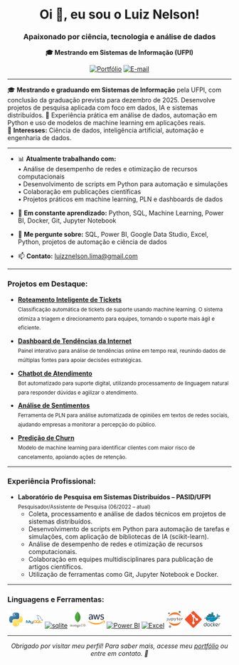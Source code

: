 <h1 align="center">Oi 👋, eu sou o Luiz Nelson!</h1>
<h3 align="center">Apaixonado por ciência, tecnologia e análise de dados</h3>

<p align="center"><strong>🎓 Mestrando em Sistemas de Informação (UFPI)</strong></p>

<p align="center">
  <a href="https://luizznelson.github.io" target="_blank"><img src="https://img.shields.io/badge/Portf%C3%B3lio-Online-blue?style=flat-square" alt="Portfólio"></a>
  <a href="mailto:luizznelson.lima@gmail.com"><img src="https://img.shields.io/badge/E--mail-luizznelson.lima@gmail.com-red?style=flat-square" alt="E-mail"></a>
</p>

---

🎓 **Mestrando e graduando em Sistemas de Informação** pela UFPI, com conclusão da graduação prevista para dezembro de 2025. Desenvolve projetos de pesquisa aplicada com foco em dados, IA e sistemas distribuídos. 
💼 Experiência prática em análise de dados, automação em Python e uso de modelos de machine learning em aplicações reais.  
🚀 **Interesses:** Ciência de dados, inteligência artificial, automação e engenharia de dados.


---

- 📊 **Atualmente trabalhando com:**  
  • Análise de desempenho de redes e otimização de recursos computacionais  
  • Desenvolvimento de scripts em Python para automação e simulações  
  • Colaboração em publicações científicas  
  • Projetos práticos em machine learning, PLN e dashboards de dados

- 🌱 **Em constante aprendizado:** Python, SQL, Machine Learning, Power BI, Docker, Git, Jupyter Notebook

- 💬 **Me pergunte sobre:** SQL, Power BI, Google Data Studio, Excel, Python, projetos de automação e ciência de dados

- 📫 **Contato:** luizznelson.lima@gmail.com

---

<h3 align="left">Projetos em Destaque:</h3>

- [**Roteamento Inteligente de Tickets**](https://github.com/luizznelson/ticket-routing)  
  <sub>Classificação automática de tickets de suporte usando machine learning. O sistema otimiza a triagem e direcionamento para equipes, tornando o suporte mais ágil e eficiente.</sub>

- [**Dashboard de Tendências da Internet**](https://github.com/luizznelson/dashboard-tendencias-internet)  
  <sub>Painel interativo para análise de tendências online em tempo real, reunindo dados de múltiplas fontes para apoiar decisões estratégicas.</sub>

- [**Chatbot de Atendimento**](https://github.com/luizznelson/chatbot-atendimento)  
  <sub>Bot automatizado para suporte digital, utilizando processamento de linguagem natural para responder dúvidas e agilizar o atendimento.</sub>

- [**Análise de Sentimentos**](https://github.com/luizznelson/sentiment-analysis)  
  <sub>Ferramenta de PLN para análise automatizada de opiniões em textos de redes sociais, ajudando empresas a monitorar a percepção do público.</sub>

- [**Predição de Churn**](https://github.com/luizznelson/churn-prediction)  
  <sub>Modelo de machine learning para identificar clientes com maior risco de cancelamento, apoiando ações de retenção.</sub>

---

<h3 align="left">Experiência Profissional:</h3>

- **Laboratório de Pesquisa em Sistemas Distribuídos – PASID/UFPI**  
  <sub>Pesquisador/Assistente de Pesquisa (06/2022 – atual)</sub>  
  <ul>
    <li>Coleta, processamento e análise de dados técnicos em projetos de sistemas distribuídos.</li>
    <li>Desenvolvimento de scripts em Python para automação de tarefas e simulações, com aplicação de bibliotecas de IA (scikit-learn).</li>
    <li>Análise de desempenho de redes e otimização de recursos computacionais.</li>
    <li>Colaboração em equipes multidisciplinares para publicação de artigos científicos.</li>
    <li>Utilização de ferramentas como Git, Jupyter Notebook e Docker.</li>
  </ul>

---

<h3 align="left">Linguagens e Ferramentas:</h3>
<p align="left">
  <a href="https://www.python.org" target="_blank"><img src="https://raw.githubusercontent.com/devicons/devicon/master/icons/python/python-original.svg" alt="python" width="38" height="38"/></a>
  <a href="https://www.mysql.com/" target="_blank"><img src="https://raw.githubusercontent.com/devicons/devicon/master/icons/mysql/mysql-original-wordmark.svg" alt="mysql" width="38" height="38"/></a>
  <a href="https://www.sqlite.org/" target="_blank"><img src="https://www.vectorlogo.zone/logos/sqlite/sqlite-icon.svg" alt="sqlite" width="38" height="38"/></a>
  <a href="https://www.mongodb.com/" target="_blank"><img src="https://raw.githubusercontent.com/devicons/devicon/master/icons/mongodb/mongodb-original-wordmark.svg" alt="mongodb" width="38" height="38"/></a>
  <a href="https://aws.amazon.com" target="_blank"><img src="https://raw.githubusercontent.com/devicons/devicon/master/icons/amazonwebservices/amazonwebservices-original-wordmark.svg" alt="aws" width="38" height="38"/></a>
  <a href="https://powerbi.microsoft.com/" target="_blank"><img src="https://cdn.jsdelivr.net/gh/devicons/devicon/icons/powerbi/powerbi-original.svg" alt="Power BI" width="38" height="38"/></a>
  <a href="https://www.microsoft.com/pt-br/microsoft-365/excel" target="_blank"><img src="https://cdn.jsdelivr.net/gh/devicons/devicon/icons/excel/excel-original.svg" alt="Excel" width="38" height="38"/></a>
  <a href="https://jupyter.org/" target="_blank"><img src="https://raw.githubusercontent.com/devicons/devicon/master/icons/jupyter/jupyter-original-wordmark.svg" alt="jupyter" width="38" height="38"/></a>
  <a href="https://git-scm.com/" target="_blank"><img src="https://raw.githubusercontent.com/devicons/devicon/master/icons/git/git-original.svg" alt="git" width="38" height="38"/></a>
  <a href="https://www.docker.com/" target="_blank"><img src="https://raw.githubusercontent.com/devicons/devicon/master/icons/docker/docker-original-wordmark.svg" alt="docker" width="38" height="38"/></a>
</p>

---

<p align="center">
  <i>Obrigado por visitar meu perfil! Para saber mais, acesse meu <a href="https://luizznelson.github.io" target="_blank">portfólio</a> ou entre em contato. 🚀</i>
</p>
